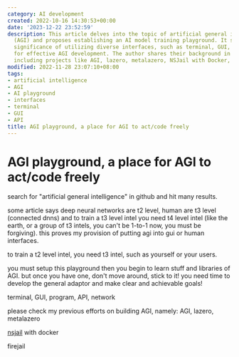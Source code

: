 ```yaml
---
category: AI development
created: 2022-10-16 14:30:53+00:00
date: '2023-12-22 23:52:59'
description: This article delves into the topic of artificial general intelligence
  (AGI) and proposes establishing an AI model training playground. It stresses the
  significance of utilizing diverse interfaces, such as terminal, GUI, API, and network,
  for effective AGI development. The author shares their background in AGI research,
  including projects like AGI, lazero, metalazero, NSJail with Docker, and Firejail.
modified: 2022-11-28 23:07:10+08:00
tags:
- artificial intelligence
- AGI
- AI playground
- interfaces
- terminal
- GUI
- API
title: AGI playground, a place for AGI to act/code freely
---
```


# AGI playground, a place for AGI to act/code freely

search for "artificial general intelligence" in github and hit many results.

some article says deep neural networks are t2 level, human are t3 level (connected dnns) and to train a t3 level intel you need t4 level intel (like the earth, or a group of t3 intels, you can't be 1-to-1 now, you must be forgiving). this proves my provision of putting agi into gui or human interfaces.

to train a t2 level intel, you need t3 intel, such as yourself or your users.

you must setup this playground then you begin to learn stuff and libraries of AGI. but once you have one, don't move around, stick to it! you need time to develop the general adaptor and make clear and achievable goals!

terminal, GUI, program, API, network

please check my previous efforts on building AGI, namely: AGI, lazero, metalazero

[nsjail](https://nsjail.dev/) with docker

firejail
